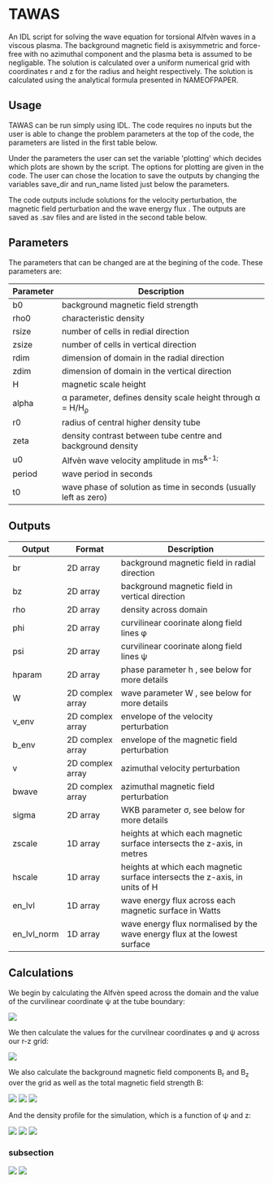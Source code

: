 # TAWAS
An IDL script for solving the wave equation for torsional Alfv&egrave;n waves in a viscous plasma. The background magnetic field is axisymmetric and force-free with no azimuthal component and the plasma beta is assumed to be negligable. The solution is calculated over a uniform numerical grid with coordinates r and z for the radius and height respectively. The solution is calculated using the analytical formula presented in NAMEOFPAPER. 

## Usage

TAWAS can be run simply using IDL. The code requires no inputs but the user is able to change the problem parameters at the top of the code, the parameters are listed in the first table below. 

Under the parameters the user can set the variable 'plotting' which decides which plots are shown by the script. The options for plotting are given in the code. The user can chose the location to save the outputs by changing the variables save_dir and run_name listed just below the parameters.

The code outputs include solutions for the velocity perturbation, the magnetic field perturbation and the wave energy flux . The outputs are saved as .sav files and are listed in the second table below.

## Parameters

The parameters that can be changed are at the begining of the code. These parameters are:

| Parameter | Description |
| --- | --- |
| b0     | background magnetic field strength                               |
| rho0   | characteristic density                                           |
| rsize  | number of cells in redial direction                              |
| zsize  | number of cells in vertical direction                            |
| rdim   | dimension of domain in the radial direction                      |
| zdim   | dimension of domain in the vertical direction                    |
| H      | magnetic scale height                                            |
| alpha  | &alpha; parameter, defines density scale height through 	&alpha; = H/H<sub>&rho;</sub>    |
| r0     | radius of central higher density tube                            |
| zeta   | density contrast between tube centre and background density      |
| u0     | Alfv&egrave;n wave velocity amplitude in ms<sup>&-1;</sup>       |
| period | wave period in seconds                                           |
| t0     | wave phase of solution as time in seconds (usually left as zero) |

## Outputs


| Output | Format | Description |
| --- | ----- | --- |
| br           | 2D array              | background magnetic field in radial direction        |
| bz           | 2D array              | background magnetic field in vertical direction      |
| rho          | 2D array              | density across domain                                |
| phi          | 2D array              | curvilinear coorinate along field lines &phi;        |
| psi          | 2D array              | curvilinear coorinate along field lines &psi;        |
| hparam       | 2D array              | phase parameter h , see below for more details       |
| W            | 2D complex array      | wave parameter W , see below for more details        |
| v_env        | 2D complex array      | envelope of the velocity perturbation                |
| b_env        | 2D complex array      | envelope of the magnetic field perturbation          |
| v            | 2D complex array      | azimuthal velocity perturbation                      |
| bwave        | 2D complex array      | azimuthal magnetic field perturbation                |
| sigma        | 2D array              | WKB parameter &sigma;, see below for more details    |
| zscale       | 1D array              | heights at which each magnetic surface intersects the z-axis, in metres       |
| hscale       | 1D array              | heights at which each magnetic surface intersects the z-axis, in units of H   |
| en_lvl       | 1D array              | wave energy flux across each magnetic surface in Watts                        |
| en_lvl_norm  | 1D array              | wave energy flux normalised by the wave energy flux at the lowest surface     |

## Calculations

We begin by calculating the Alfv&egrave;n speed across the domain and the value of the curvilinear coordinate &psi; at the tube boundary:

<img src="https://render.githubusercontent.com/render/math?math=\displaystyle V_0 = \frac{B_0}{\sqrt{\mu_0 \rho_0}} \qquad \psi_b = r_0J_1\left(\frac{r_0}{H}\right)">

We then calculate the values for the curvilnear coordinates &phi; and &psi; across our r-z grid:

<img src="https://render.githubusercontent.com/render/math?math=\displaystyle \phi = -H \exp\left(\frac{z}{H}\right)J_0\left(\frac{r}{H}\right) \qquad \psi = r \exp\left(\frac{z}{H}\right)J_1\left(\frac{r}{H}\right)">

We also calculate the background magnetic field components B<sub>r</sub> and B<sub>z</sub> over the grid as well as the total magnetic field strength B:

<img src="https://render.githubusercontent.com/render/math?math=\displaystyle B_r = B_0\exp\left(-\frac{z}{H}\right)J_1\left(\frac{r}{H}\right)">
<img src="https://render.githubusercontent.com/render/math?math=\displaystyle B_z = B_0\exp\left(-\frac{z}{H}\right)J_0\left(\frac{r}{H}\right)">
<img src="https://render.githubusercontent.com/render/math?math=\displaystyle B = \sqrt{B_r^2 %2B B_z^2}">

And the density profile for the simulation, which is a function of &psi; and z:

<img src="https://render.githubusercontent.com/render/math?math=\displaystyle\begin{cases} \frac{x^2-x}{x},& \text{if } x\geq 1\\0, & \text{otherwise}\end{cases}">
<img src="https://render.githubusercontent.com/render/math?math=\displaystyle B_z = B_0\exp\left(-\frac{z}{H}\right)J_0\left(\frac{r}{H}\right)">
<img src="https://render.githubusercontent.com/render/math?math=\displaystyle B = \sqrt{B_r^2 %2B B_z^2}">

### subsection

<img src="https://render.githubusercontent.com/render/math?math=e^{i \pi} = -1">

<img src="https://render.githubusercontent.com/render/math?math=\displaystyle \int_0^1 \: e^{i \pi} dx">

